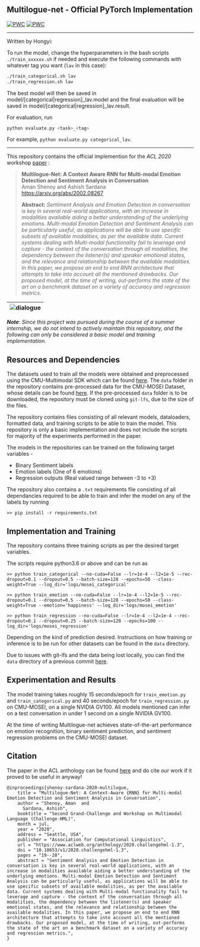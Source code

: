 ## Multilogue-net - Official PyTorch Implementation  
[![PWC](https://img.shields.io/endpoint.svg?url=https://paperswithcode.com/badge/multilogue-net-a-context-aware-rnn-for-multi/multimodal-sentiment-analysis-on-cmu-mosei-1)](https://paperswithcode.com/sota/multimodal-sentiment-analysis-on-cmu-mosei-1?p=multilogue-net-a-context-aware-rnn-for-multi) [![PWC](https://img.shields.io/endpoint.svg?url=https://paperswithcode.com/badge/multilogue-net-a-context-aware-rnn-for-multi-2/multimodal-sentiment-analysis-on-mosi)](https://paperswithcode.com/sota/multimodal-sentiment-analysis-on-mosi?p=multilogue-net-a-context-aware-rnn-for-multi-2)

------

Written by Hongyi:

To run the model, change the hyperparameters in the bash scripts `./train_xxxxxx.sh` if needed and execute the following commands with whatever tag you want (`lav` in this case):
```bash
./train_categorical.sh lav
./train_regression.sh lav
```
The best model will then be saved in model/[categorical|regression]\_lav.model and the final evaluation will be saved in model/[categorical|regression]\_lav.result.

For evaluation, run
```bash
python evaluate.py <task>_<tag>
```
For example, `python evaluate.py categorical_lav`.

------

This repository contains the official implemention for the *ACL 2020* workshop [paper](https://www.aclweb.org/anthology/2020.challengehml-1.3/)  :
> **Multilogue-Net: A Context Aware RNN for Multi-modal Emotion Detection and Sentiment Analysis in Conversation**<br>
> Aman Shenoy and Ashish Sardana<br>
> https://arxiv.org/abs/2002.08267  
>
> **Abstract:** *Sentiment Analysis and Emotion Detection in conversation is key in several real-world applications, with an increase in modalities available aiding a better understanding of the underlying emotions. Multi-modal Emotion Detection and Sentiment Analysis can be particularly useful, as applications will be able to use specific subsets of available modalities, as per the available data. Current systems dealing with Multi-modal functionality fail to leverage and capture - the context of the conversation through all modalities, the dependency between the listener(s) and speaker emotional states, and the relevance and relationship between the available modalities. In this paper, we propose an end to end RNN architecture that attempts to take into account all the mentioned drawbacks. Our proposed model, at the time of writing, out-performs the state of the art on a benchmark dataset on a variety of accuracy and regression metrics.*  

| ![dialogue](https://github.com/amanshenoy/multilogue-net/blob/master/diagrams/dialogue.jpg) |
|:-------------------------------------------------------------------------------------------:|


***Note***: *Since this project was pursued during the course of a summer internship, we do not intend to actively maintain this repository, and the following can only be considered a basic model and training implementation.*

## Resources and Dependencies

The datasets used to train all the models were obtained and preprocessed using the CMU-Multimodal SDK which can be found [here](https://github.com/A2Zadeh/CMU-MultimodalSDK). The `data` folder in the repository contains pre-processed data for the CMU-MOSEI Dataset, whose details can be found [here](https://www.aclweb.org/anthology/P18-1208/). If the pre-processed `data` folder is to be downloaded, the repository must be cloned using `git-lfs`, due to the size of the files.

The repository contains files consisting of all relevant models, dataloaders, formatted data, and training scripts to be able to train the model. This repository is only a basic implementation and does not include the scripts for majority of the experiments performed in the paper. 

The models in the repositories can be trained on the following target variables -  

* Binary Sentiment labels  
* Emotion labels (One of 6 emotions)
* Regression outputs (Real valued range between -3 to +3)  
  
The repository also contains a `.txt` requirements file consisting of all dependancies required to be able to train and infer the model on any of the labels by running

    >> pip install -r requirements.txt

## Implementation and Training

The repository contains three training scripts as per the desired target variables.  

The scripts require python3.6 or above and can be run as

    >> python train_categorical --no-cuda=False --lr=1e-4 --l2=1e-5 --rec-dropout=0.1 --dropout=0.5 --batch-size=128 --epochs=50 --class-weight=True --log_dir='logs/mosei_categorical'
  
    >> python train_emotion --no-cuda=False --lr=1e-4 --l2=1e-5 --rec-dropout=0.1 --dropout=0.5 --batch-size=128 --epochs=50 --class-weight=True --emotion='happiness' --log_dir='logs/mosei_emotion'
  
    >> python train_regression --no-cuda=False --lr=1e-4 --l2=1e-4 --rec-dropout=0.1 --dropout=0.25 --batch-size=128 --epochs=100 --log_dir='logs/mosei_regression'
    
Depending on the kind of prediction desired. Instructions on how training or inference is to be run for other datasets can be found in the `data` directory. 

Due to issues with git-lfs and the data being lost locally, you can find the `data` directory of a previous commit [here](https://github.com/amanshenoy/multilogue-net/tree/5d6b6ff8b1a26cf0762d6c1ca3a99917e881bf26/data). 

## Experimentation and Results 

The model training takes roughly 15 seconds/epoch for `train_emotion.py` and `train_categorical.py` and 40 seconds/epoch for `train_regression.py` on CMU-MOSEI, on a single NVIDIA GV100. All models mentioned can infer on a test conversation in under 1 second on a single NVIDIA GV100. 

At the time of writing Multilogue-net achieves state-of-the-art performance on emotion recognition, binary sentiment prediction, and sentiment regression problems on the CMU-MOSEI dataset.

## Citation

The paper in the ACL anthology can be found [here](https://www.aclweb.org/anthology/2020.challengehml-1.3/) and do cite our work if it proved to be useful in anyway!

``` 
@inproceedings{shenoy-sardana-2020-multilogue,
    title = "Multilogue-Net: A Context-Aware {RNN} for Multi-modal Emotion Detection and Sentiment Analysis in Conversation",
    author = "Shenoy, Aman  and
      Sardana, Ashish",
    booktitle = "Second Grand-Challenge and Workshop on Multimodal Language (Challenge-HML)",
    month = jul,
    year = "2020",
    address = "Seattle, USA",
    publisher = "Association for Computational Linguistics",
    url = "https://www.aclweb.org/anthology/2020.challengehml-1.3",
    doi = "10.18653/v1/2020.challengehml-1.3",
    pages = "19--28",
    abstract = "Sentiment Analysis and Emotion Detection in conversation is key in several real-world applications, with an increase in modalities available aiding a better understanding of the underlying emotions. Multi-modal Emotion Detection and Sentiment Analysis can be particularly useful, as applications will be able to use specific subsets of available modalities, as per the available data. Current systems dealing with Multi-modal functionality fail to leverage and capture - the context of the conversation through all modalities, the dependency between the listener(s) and speaker emotional states, and the relevance and relationship between the available modalities. In this paper, we propose an end to end RNN architecture that attempts to take into account all the mentioned drawbacks. Our proposed model, at the time of writing, out-performs the state of the art on a benchmark dataset on a variety of accuracy and regression metrics.",
}
```
